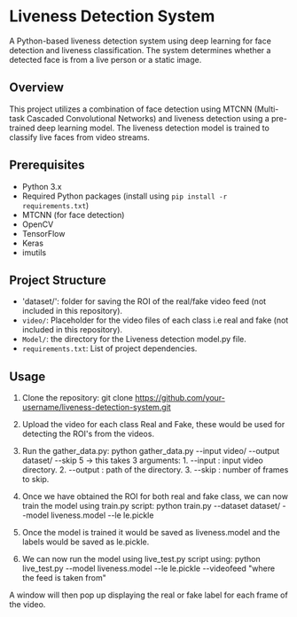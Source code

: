 # Liveness Detection System

A Python-based liveness detection system using deep learning for face detection and liveness classification. The system determines whether a detected face is from a live person or a static image.

## Overview

This project utilizes a combination of face detection using MTCNN (Multi-task Cascaded Convolutional Networks) and liveness detection using a pre-trained deep learning model. The liveness detection model is trained to classify live faces from video streams.

## Prerequisites

- Python 3.x
- Required Python packages (install using `pip install -r requirements.txt`)
- MTCNN (for face detection)
- OpenCV
- TensorFlow
- Keras
- imutils

## Project Structure

- 'dataset/': folder for saving the ROI of the real/fake video feed (not included in this repository). 
- `video/`: Placeholder for the video files of each class i.e real and fake (not included in this repository).
- `Model/`: the directory for the Liveness detection model.py file.
- `requirements.txt`: List of project dependencies.

## Usage

1. Clone the repository:
     git clone https://github.com/your-username/liveness-detection-system.git
2. Upload the video for each class Real and Fake, these would be used for detecting the ROI's from the videos.
3. Run the gather_data.py:
     python gather_data.py --input video/ --output dataset/ --skip 5
-> this takes 3 arguments:
       1. --input : input video directory.
       2. --output : path of the directory.
       3. --skip : number of frames to skip.

4. Once we have obtained the ROI for both real and fake class, we can now train the model using train.py script:
     python train.py --dataset dataset/ --model liveness.model --le le.pickle
5. Once the model is trained it would be saved as liveness.model and the labels would be saved as le.pickle.
6. We can now run the model using live_test.py script using:
     python live_test.py --model liveness.model --le le.pickle --videofeed "where the feed is taken from"

A window will then pop up displaying the real or fake label for each frame of the video.

